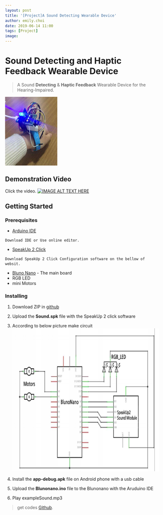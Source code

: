 ```yaml
---
layout: post
title: '[Project]A Sound Detecting Wearable Device'
author: emily.choi
date: 2019-06-14 11:00
tags: [Project]
image: 
---
```


# Sound Detecting and Haptic Feedback Wearable Device

> A Sound **Detecting** & **Haptic Feedback** Wearable Device for the Hearing-Impaired.

![](../files/pj-sound.png)

## Demonstration Video 

Click the video.
[![IMAGE ALT TEXT HERE](http://img.youtube.com/vi/sZo0_dYGKFw/0.jpg)](http://www.youtube.com/watch?v=sZo0_dYGKFw)


## Getting Started



### Prerequisites

- [Arduino IDE](https://www.arduino.cc/)

```
Download IDE or Use online editor.
```
- [SpeakUp 2 Click](https://www.mikroe.com/speakup-2-click) 
  
```
Download SpeakUp 2 Click Configuration software on the bellow of websit.
```

- [Bluno Nano](https://www.dfrobot.com/product-1122.html?gclid=EAIaIQobChMIutTP8fHn4gIVF6mWCh1UawjxEAAYASAAEgKCGPD_BwE) - The main board
- RGB LED 
- mini Motors

### Installing


1. Download ZIP in [github](https://github.com/emily7485/arduino-project-SoundDetectWearableDevice)

2. Upload the **Sound.spk** file with the SpeakUp 2 click software

3. According to below picture make circuit 
   ![circuit](../files/pj-flow.png)

5. Install the **app-debug.apk** file on Android phone with a usb cable

6. Upload the **Blunonano.ino** file to the Blunonano with the Aruduino IDE  

7. Play exampleSound.mp3


> get codes [Github](https://github.com/emily7485/arduino-project-soundDetectwearabledevice).


